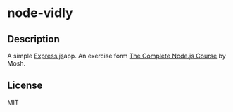 # node-vidly

## Description
A simple [Express.js](https://expressjs.com/)app. An exercise form [The Complete Node.js Course](https://codewithmosh.com/p/the-complete-node-js-course) by Mosh.

## License
MIT
